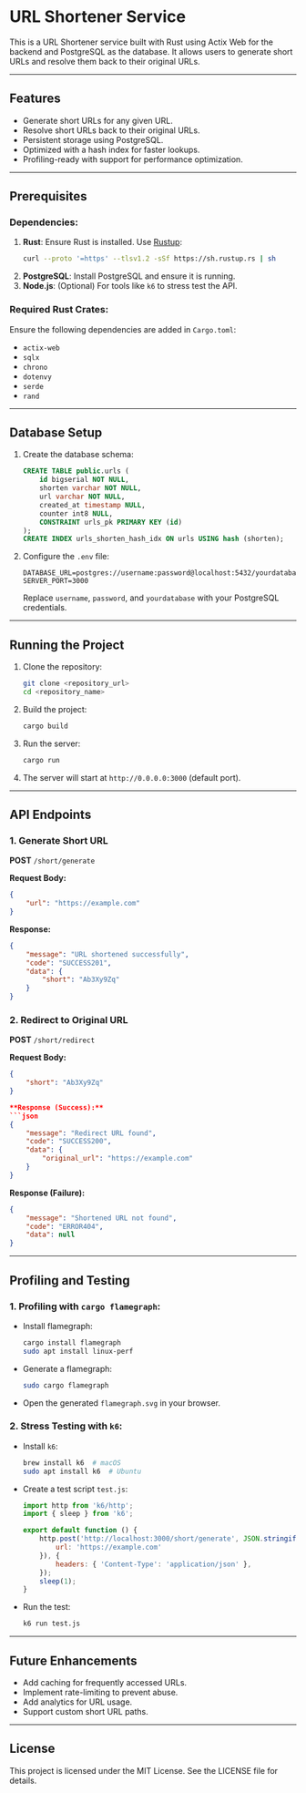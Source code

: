 # URL Shortener Service

This is a URL Shortener service built with Rust using Actix Web for the backend and PostgreSQL as the database. It allows users to generate short URLs and resolve them back to their original URLs.

---

## Features
- Generate short URLs for any given URL.
- Resolve short URLs back to their original URLs.
- Persistent storage using PostgreSQL.
- Optimized with a hash index for faster lookups.
- Profiling-ready with support for performance optimization.

---

## Prerequisites

### Dependencies:
1. **Rust**: Ensure Rust is installed. Use [Rustup](https://rustup.rs/):
   ```bash
   curl --proto '=https' --tlsv1.2 -sSf https://sh.rustup.rs | sh
   ```
2. **PostgreSQL**: Install PostgreSQL and ensure it is running.
3. **Node.js**: (Optional) For tools like `k6` to stress test the API.

### Required Rust Crates:
Ensure the following dependencies are added in `Cargo.toml`:
- `actix-web`
- `sqlx`
- `chrono`
- `dotenvy`
- `serde`
- `rand`

---

## Database Setup

1. Create the database schema:
   ```sql
   CREATE TABLE public.urls (
       id bigserial NOT NULL,
       shorten varchar NOT NULL,
       url varchar NOT NULL,
       created_at timestamp NULL,
       counter int8 NULL,
       CONSTRAINT urls_pk PRIMARY KEY (id)
   );
   CREATE INDEX urls_shorten_hash_idx ON urls USING hash (shorten);
   ```

2. Configure the `.env` file:
   ```env
   DATABASE_URL=postgres://username:password@localhost:5432/yourdatabase
   SERVER_PORT=3000
   ```
   Replace `username`, `password`, and `yourdatabase` with your PostgreSQL credentials.

---

## Running the Project

1. Clone the repository:
   ```bash
   git clone <repository_url>
   cd <repository_name>
   ```

2. Build the project:
   ```bash
   cargo build
   ```

3. Run the server:
   ```bash
   cargo run
   ```

4. The server will start at `http://0.0.0.0:3000` (default port).

---

## API Endpoints

### 1. **Generate Short URL**
**POST** `/short/generate`

**Request Body:**
```json
{
    "url": "https://example.com"
}
```

**Response:**
```json
{
    "message": "URL shortened successfully",
    "code": "SUCCESS201",
    "data": {
        "short": "Ab3Xy9Zq"
    }
}
```

### 2. **Redirect to Original URL**
**POST** `/short/redirect`

**Request Body:**
```json
{
    "short": "Ab3Xy9Zq"
}

**Response (Success):**
```json
{
    "message": "Redirect URL found",
    "code": "SUCCESS200",
    "data": {
        "original_url": "https://example.com"
    }
}
```

**Response (Failure):**
```json
{
    "message": "Shortened URL not found",
    "code": "ERROR404",
    "data": null
}
```

---

## Profiling and Testing

### 1. Profiling with `cargo flamegraph`:
- Install flamegraph:
  ```bash
  cargo install flamegraph
  sudo apt install linux-perf
  ```
- Generate a flamegraph:
  ```bash
  sudo cargo flamegraph
  ```
- Open the generated `flamegraph.svg` in your browser.

### 2. Stress Testing with `k6`:
- Install `k6`:
  ```bash
  brew install k6  # macOS
  sudo apt install k6  # Ubuntu
  ```
- Create a test script `test.js`:
  ```javascript
  import http from 'k6/http';
  import { sleep } from 'k6';

  export default function () {
      http.post('http://localhost:3000/short/generate', JSON.stringify({
          url: 'https://example.com'
      }), {
          headers: { 'Content-Type': 'application/json' },
      });
      sleep(1);
  }
  ```
- Run the test:
  ```bash
  k6 run test.js
  ```

---

## Future Enhancements
- Add caching for frequently accessed URLs.
- Implement rate-limiting to prevent abuse.
- Add analytics for URL usage.
- Support custom short URL paths.

---

## License
This project is licensed under the MIT License. See the LICENSE file for details.

